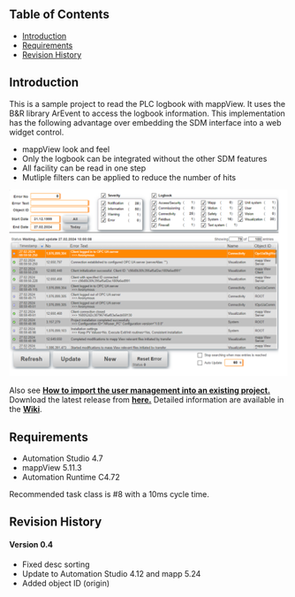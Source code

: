 ## Table of Contents
* [Introduction](#Introduction)
* [Requirements](#Requirements)
* [Revision History](#Revision-History)

<a name="Introduction"></a>
## Introduction
This is a sample project to read the PLC logbook with mappView. It uses the B&R library ArEvent to access the logbook information. This implementation has the following advantage over embedding the SDM interface into a web widget control.
* mappView look and feel
* Only the logbook can be integrated without the other SDM features
* All facility can be read in one step
* Mutliple filters can be applied to reduce the number of hits

![](Logical/mappView/Resources/Media/Logbook/screenshot.png)

Also see [**How to import the user management into an existing project.**](Logical/mappLogbook/HowToImport.pdf) Download the latest release from [**here.**](https://github.com/br-automation-com/mappView-Logbook/releases/latest) Detailed information are available in the [**Wiki**](https://github.com/br-automation-com/mappView-Logbook/wiki).

<a name="Requirements"></a>
## Requirements
* Automation Studio 4.7
* mappView 5.11.3
* Automation Runtime C4.72

Recommended task class is #8 with a 10ms cycle time.

<a name="Revision-History"></a>
## Revision History

#### Version 0.4
* Fixed desc sorting
* Update to Automation Studio 4.12 and mapp 5.24
* Added object ID (origin)
